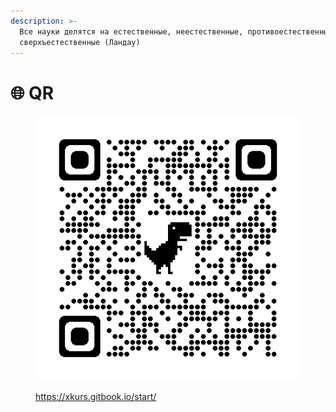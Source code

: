 ```yaml
---
description: >-
  Все науки делятся на естественные, неестественные, противоестественные и
  сверхъестественные (Ландау)
---
```


# 🌐 QR

<figure><img src="../.gitbook/assets/image (19).png" alt=""><figcaption><p><a href="https://xkurs.gitbook.io/start/">https://xkurs.gitbook.io/start/</a></p></figcaption></figure>
